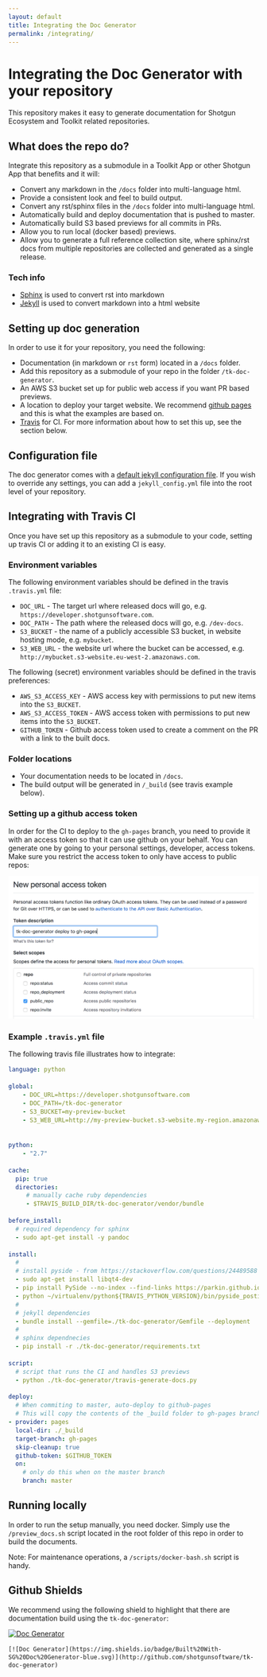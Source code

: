 ```yaml
---
layout: default
title: Integrating the Doc Generator
permalink: /integrating/
---
```


# Integrating the Doc Generator with your repository

This repository makes it easy to generate documentation for 
Shotgun Ecosystem and Toolkit related repositories.

## What does the repo do?

Integrate this repository as a submodule in a Toolkit App or other 
Shotgun App that benefits and it will:
 
- Convert any markdown in the `/docs` folder into multi-language html.
- Provide a consistent look and feel to build output.
- Convert any rst/sphinx files in the `/docs` folder into multi-language html.
- Automatically build and deploy documentation that is pushed to master.
- Automatically build S3 based previews for all commits in PRs.
- Allow you to run local (docker based) previews.
- Allow you to generate a full reference collection site, where sphinx/rst
  docs from multiple repositories are collected and generated as a single release.

### Tech info

- [Sphinx](http://www.sphinx-doc.org/) is used to convert rst into markdown
- [Jekyll](https://jekyllrb.com/) is used to convert markdown into a html website


## Setting up doc generation

In order to use it for your repository, you need the following:
 
- Documentation (in markdown or `rst` form) located in a `/docs` folder.
- Add this repository as a submodule of your repo in the folder `/tk-doc-generator`.
- An AWS S3 bucket set up for public web access if you want PR based previews.
- A location to deploy your target website. We recommend 
  [github pages](https://pages.github.com/) and this is what the 
  examples are based on. 
- [Travis](https://travis-ci.org) for CI. For more information about how to set this up,
  see the section below.

## Configuration file 
The doc generator comes with a [default jekyll configuration file](https://github.com/shotgunsoftware/tk-doc-generator/blob/master/jekyll/_config.yml). If you wish to override any settings, you can add a 
`jekyll_config.yml` file into the root level of your repository. 

## Integrating with Travis CI

Once you have set up this repository as a submodule to your code, setting up 
travis CI or adding it to an existing CI is easy.

### Environment variables

The following environment variables should be defined in the travis `.travis.yml` file:

- `DOC_URL` - The target url where released docs will go, e.g. `https://developer.shotgunsoftware.com`.
- `DOC_PATH` - The path where the released docs will go, e.g. `/dev-docs`. 
- `S3_BUCKET` - the name of a publicly accessible S3 bucket, in website hosting mode, e.g. `mybucket`.
- `S3_WEB_URL` - the website url where the bucket can be accessed, e.g. `http://mybucket.s3-website.eu-west-2.amazonaws.com`.

The following (secret) environment variables should be defined in the travis preferences:

- `AWS_S3_ACCESS_KEY` - AWS access key with permissions to put new items into the `S3_BUCKET`.
- `AWS_S3_ACCESS_TOKEN` - AWS access token with permissions to put new items into the `S3_BUCKET`.
- `GITHUB_TOKEN` - Github access token used to create a comment on the PR with a link to the built docs. 

### Folder locations

- Your documentation needs to be located in `/docs`.
- The build output will be generated in `/_build` (see travis example below).

### Setting up a github access token

In order for the CI to deploy to the `gh-pages` branch, you need to provide it with an access token
so that it can use github on your behalf. You can generate one by going to your personal settings, 
developer, access tokens. Make sure you restrict the access token to only have access to public repos:

![access_token](./images/github_access_token.png)


### Example `.travis.yml` file

The following travis file illustrates how to integrate:

```yaml
language: python

global:
    - DOC_URL=https://developer.shotgunsoftware.com
    - DOC_PATH=/tk-doc-generator
    - S3_BUCKET=my-preview-bucket
    - S3_WEB_URL=http://my-preview-bucket.s3-website.my-region.amazonaws.com


python:
    - "2.7"

cache:
  pip: true
  directories:
     # manually cache ruby dependencies
     - $TRAVIS_BUILD_DIR/tk-doc-generator/vendor/bundle

before_install:
  # required dependency for sphinx
  - sudo apt-get install -y pandoc

install:
  # 
  # install pyside - from https://stackoverflow.com/questions/24489588
  - sudo apt-get install libqt4-dev
  - pip install PySide --no-index --find-links https://parkin.github.io/python-wheelhouse/;
  - python ~/virtualenv/python${TRAVIS_PYTHON_VERSION}/bin/pyside_postinstall.py -install
  #
  # jekyll dependencies
  - bundle install --gemfile=./tk-doc-generator/Gemfile --deployment
  #
  # sphinx dependnecies
  - pip install -r ./tk-doc-generator/requirements.txt

script:
  # script that runs the CI and handles S3 previews
  - python ./tk-doc-generator/travis-generate-docs.py

deploy:
  # When commiting to master, auto-deploy to github-pages
  # This will copy the contents of the _build folder to gh-pages branch and push
- provider: pages
  local-dir: ./_build
  target-branch: gh-pages
  skip-cleanup: true
  github-token: $GITHUB_TOKEN
  on:
    # only do this when on the master branch
    branch: master
```

## Running locally

In order to run the setup manually, you need docker.
Simply use the `/preview_docs.sh` script located in the root folder of
this repo in order to build the documents. 

Note: For maintenance operations, a `/scripts/docker-bash.sh` script is handy.


## Github Shields

We recommend using the following shield to highlight that there are documentation
build using the `tk-doc-generator`:

[![Doc Generator](https://img.shields.io/badge/Built%20With-SG%20Doc%20Generator-blue.svg)](http://github.com/shotgunsoftware/tk-doc-generator)

```
[![Doc Generator](https://img.shields.io/badge/Built%20With-SG%20Doc%20Generator-blue.svg)](http://github.com/shotgunsoftware/tk-doc-generator)
```

